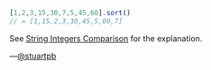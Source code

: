 ```js
[1,2,3,15,30,7,5,45,60].sort()
// = [1,15,2,3,30,45,5,60,7]
```

See [String Integers Comparison](https://wtfjs.com/wtfs/2014-03-13-String-Integers-Comparison) for the explanation.

&mdash;[@stuartpb][]

[@stuartpb]: https://twitter.com/stuartpb
